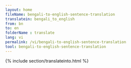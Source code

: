 ```yaml
---
layout: home
fileName: bengali-to-english-sentence-translation
translatein: bengali_to_english
from: bn
to: en
folderName : translate
lang: vi
permalink: /vi/bengali-to-english-sentence-translation
tool: bengali-to-english-sentence-translation
---
```

{% include section/translateinto.html %}